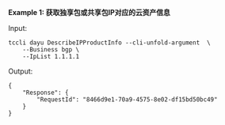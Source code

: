 **Example 1: 获取独享包或共享包IP对应的云资产信息**



Input: 

```
tccli dayu DescribeIPProductInfo --cli-unfold-argument  \
    --Business bgp \
    --IpList 1.1.1.1
```

Output: 
```
{
    "Response": {
        "RequestId": "8466d9e1-70a9-4575-8e02-df15bd50bc49"
    }
}
```

